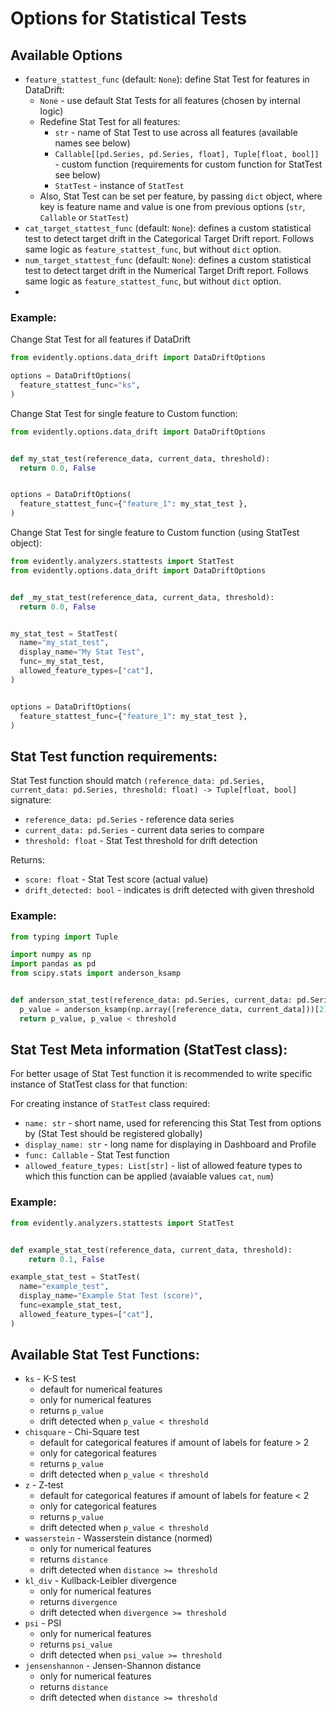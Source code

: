 # Options for Statistical Tests

## Available Options

- `feature_stattest_func` (default: `None`): define Stat Test for features in DataDrift:
  - `None` - use default Stat Tests for all features (chosen by internal logic)
  - Redefine Stat Test for all features:
    - `str` - name of Stat Test to use across all features (available names see below)
    - `Callable[[pd.Series, pd.Series, float], Tuple[float, bool]]` - custom function (requirements for custom function for StatTest see below)
    - `StatTest` - instance of `StatTest`
  - Also, Stat Test can be set per feature, by passing `dict` object, where key is feature name and value is one from previous options (`str`, `Callable` or `StatTest`)  
- `cat_target_stattest_func` (default: `None`): defines a custom statistical test to detect target drift in the Categorical Target Drift report. Follows same logic as `feature_stattest_func`, but without `dict` option. 
- `num_target_stattest_func` (default: `None`): defines a custom statistical test to detect target drift in the Numerical Target Drift report. Follows same logic as `feature_stattest_func`, but without `dict` option.
- 

### Example:
Change Stat Test for all features if DataDrift
```python
from evidently.options.data_drift import DataDriftOptions

options = DataDriftOptions(
  feature_stattest_func="ks",
) 
```

Change Stat Test for single feature to Custom function:
```python
from evidently.options.data_drift import DataDriftOptions


def my_stat_test(reference_data, current_data, threshold):
  return 0.0, False


options = DataDriftOptions(
  feature_stattest_func={"feature_1": my_stat_test },
)
```

Change Stat Test for single feature to Custom function (using StatTest object):
```python
from evidently.analyzers.stattests import StatTest
from evidently.options.data_drift import DataDriftOptions


def _my_stat_test(reference_data, current_data, threshold):
  return 0.0, False


my_stat_test = StatTest(
  name="my_stat_test",
  display_name="My Stat Test",
  func=_my_stat_test,
  allowed_feature_types=["cat"],
)


options = DataDriftOptions(
  feature_stattest_func={"feature_1": my_stat_test },
)
```




## Stat Test function requirements:

Stat Test function should match `(reference_data: pd.Series, current_data: pd.Series, threshold: float) -> Tuple[float, bool]` signature:
- `reference_data: pd.Series` - reference data series
- `current_data: pd.Series` - current data series to compare
- `threshold: float` - Stat Test threshold for drift detection

Returns:
- `score: float` - Stat Test score (actual value)
- `drift_detected: bool` - indicates is drift detected with given threshold

### Example:

```python
from typing import Tuple

import numpy as np
import pandas as pd
from scipy.stats import anderson_ksamp


def anderson_stat_test(reference_data: pd.Series, current_data: pd.Series, threshold: float) -> Tuple[float, bool]:
  p_value = anderson_ksamp(np.array([reference_data, current_data]))[2]
  return p_value, p_value < threshold
```


## Stat Test Meta information (StatTest class):

For better usage of Stat Test function it is recommended to write specific instance of StatTest class for that function:

For creating instance of `StatTest` class required:
- `name: str` - short name, used for referencing this Stat Test from options by (Stat Test should be registered globally) 
- `display_name: str` - long name for displaying in Dashboard and Profile 
- `func: Callable` - Stat Test function
- `allowed_feature_types: List[str]` - list of allowed feature types to which this function can be applied (avaiable values `cat`, `num`)


### Example:
```python
from evidently.analyzers.stattests import StatTest


def example_stat_test(reference_data, current_data, threshold):
    return 0.1, False

example_stat_test = StatTest(
  name="example_test",
  display_name="Example Stat Test (score)",
  func=example_stat_test,
  allowed_feature_types=["cat"],
)
```


## Available Stat Test Functions:

- `ks` - K-S test
  - default for numerical features
  - only for numerical features
  - returns `p_value`
  - drift detected when `p_value < threshold`
- `chisquare` - Chi-Square test
  - default for categorical features if amount of labels for feature > 2
  - only for categorical features
  - returns `p_value`
  - drift detected when `p_value < threshold`
- `z` - Z-test
  - default for categorical features if amount of labels for feature < 2
  - only for categorical features
  - returns `p_value`
  - drift detected when `p_value < threshold`
- `wasserstein` - Wasserstein distance (normed)
  - only for numerical features
  - returns `distance`
  - drift detected when `distance >= threshold`
- `kl_div` - Kullback-Leibler divergence
  - only for numerical features
  - returns `divergence`
  - drift detected when `divergence >= threshold`
- `psi` - PSI
  - only for numerical features
  - returns `psi_value`
  - drift detected when `psi_value >= threshold`
- `jensenshannon` - Jensen-Shannon distance
  - only for numerical features
  - returns `distance`
  - drift detected when `distance >= threshold`